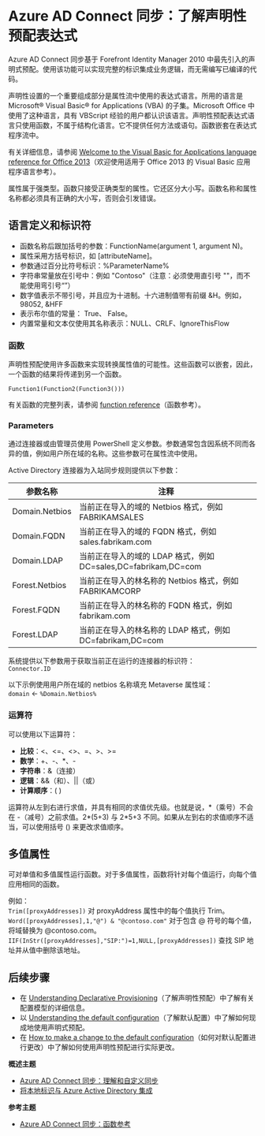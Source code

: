 <properties
	pageTitle="Azure AD Connect 同步：了解声明性预配表达式 | Azure"
	description="说明声明性设置表达式"
	services="active-directory"
	documentationCenter=""
	authors="andkjell"
	manager="stevenpo"
	editor=""/>

<tags
	ms.service="active-directory"
	ms.workload="identity"
	ms.tgt_pltfrm="na"
	ms.devlang="na"
	ms.topic="article"
	ms.date="08/31/2016"
	ms.author="markusvi;andkjell"
	wacn.date="01/19/2017"/>


# Azure AD Connect 同步：了解声明性预配表达式
Azure AD Connect 同步基于 Forefront Identity Manager 2010 中最先引入的声明式预配。使用该功能可以实现完整的标识集成业务逻辑，而无需编写已编译的代码。

声明性设置的一个重要组成部分是属性流中使用的表达式语言。所用的语言是 Microsoft® Visual Basic® for Applications (VBA) 的子集。Microsoft Office 中使用了这种语言，具有 VBScript 经验的用户都认识该语言。声明性预配表达式语言只使用函数，不属于结构化语言。它不提供任何方法或语句。函数嵌套在表达式程序流中。

有关详细信息，请参阅 [Welcome to the Visual Basic for Applications language reference for Office 2013](https://msdn.microsoft.com/zh-cn/library/gg264383.aspx)（欢迎使用适用于 Office 2013 的 Visual Basic 应用程序语言参考）。

属性属于强类型。函数只接受正确类型的属性。它还区分大小写。函数名称和属性名称都必须具有正确的大小写，否则会引发错误。

## 语言定义和标识符

- 函数名称后跟加括号的参数：FunctionName(argument 1, argument N)。
- 属性采用方括号标识，如 [attributeName]。
- 参数通过百分比符号标识：%ParameterName%
- 字符串常量放在引号中：例如 "Contoso"（注意：必须使用直引号 ""，而不能使用弯引号“”）
- 数字值表示不带引号，并且应为十进制。十六进制值带有前缀 &H。例如，98052, &HFF
- 表示布尔值的常量： True、 False。
- 内置常量和文本仅使用其名称表示：NULL、CRLF、IgnoreThisFlow

### 函数
声明性预配使用许多函数来实现转换属性值的可能性。这些函数可以嵌套，因此，一个函数的结果将传递到另一个函数。

`Function1(Function2(Function3()))`

有关函数的完整列表，请参阅 [function reference](/documentation/articles/active-directory-aadconnectsync-functions-reference/)（函数参考）。

### Parameters
通过连接器或由管理员使用 PowerShell 定义参数。参数通常包含因系统不同而各异的值，例如用户所在域的名称。这些参数可在属性流中使用。

Active Directory 连接器为入站同步规则提供以下参数：

| 参数名称 | 注释 |
| --- | --- |
| Domain.Netbios | 当前正在导入的域的 Netbios 格式，例如 FABRIKAMSALES |
| Domain.FQDN | 当前正在导入的域的 FQDN 格式，例如 sales.fabrikam.com |
| Domain.LDAP | 当前正在导入的域的 LDAP 格式，例如 DC=sales,DC=fabrikam,DC=com |
| Forest.Netbios | 当前正在导入的林名称的 Netbios 格式，例如 FABRIKAMCORP |
| Forest.FQDN | 当前正在导入的林名称的 FQDN 格式，例如 fabrikam.com |
| Forest.LDAP | 当前正在导入的林名称的 LDAP 格式，例如 DC=fabrikam,DC=com |

系统提供以下参数用于获取当前正在运行的连接器的标识符：  
`Connector.ID`

以下示例使用用户所在域的 netbios 名称填充 Metaverse 属性域：  
`domain` <- `%Domain.Netbios%`

### 运算符
可以使用以下运算符：

- **比较**：<、<=、<>、=、>、>=
- **数学**：+、-、\*、-
- **字符串**：&（连接）
- **逻辑**：&&（和）、||（或）
- **计算顺序**：( )

运算符从左到右进行求值，并具有相同的求值优先级。也就是说，\*（乘号）不会在 -（减号）之前求值。2\*(5+3) 与 2\*5+3 不同。如果从左到右的求值顺序不适当，可以使用括号 () 来更改求值顺序。

## 多值属性
可对单值和多值属性运行函数。对于多值属性，函数将针对每个值运行，向每个值应用相同的函数。

例如：  
`Trim([proxyAddresses])` 对 proxyAddress 属性中的每个值执行 Trim。  
`Word([proxyAddresses],1,"@") & "@contoso.com"` 对于包含 @ 符号的每个值，将域替换为 @contoso.com。  
`IIF(InStr([proxyAddresses],"SIP:")=1,NULL,[proxyAddresses])` 查找 SIP 地址并从值中删除该地址。

## 后续步骤

- 在 [Understanding Declarative Provisioning](/documentation/articles/active-directory-aadconnectsync-understanding-declarative-provisioning/)（了解声明性预配）中了解有关配置模型的详细信息。
- 以 [Understanding the default configuration](/documentation/articles/active-directory-aadconnectsync-understanding-default-configuration/)（了解默认配置）中了解如何现成地使用声明式预配。
- 在 [How to make a change to the default configuration](/documentation/articles/active-directory-aadconnectsync-change-the-configuration/)（如何对默认配置进行更改）中了解如何使用声明性预配进行实际更改。

**概述主题**

- [Azure AD Connect 同步：理解和自定义同步](/documentation/articles/active-directory-aadconnectsync-whatis/)
- [将本地标识与 Azure Active Directory 集成](/documentation/articles/active-directory-aadconnect/)

**参考主题**

- [Azure AD Connect 同步：函数参考](/documentation/articles/active-directory-aadconnectsync-functions-reference/)

<!---HONumber=Mooncake_0926_2016-->
